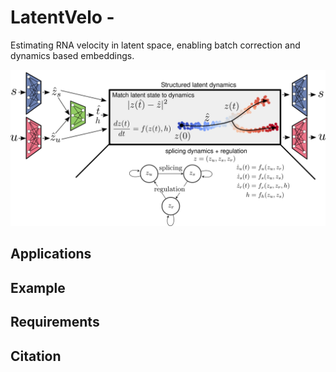 # LatentVelo - 

Estimating RNA velocity in latent space, enabling batch correction and dynamics based embeddings.


![diagram](diagrams/model_diagram.png?raw=true)

##  Applications

## Example

## Requirements

## Citation

